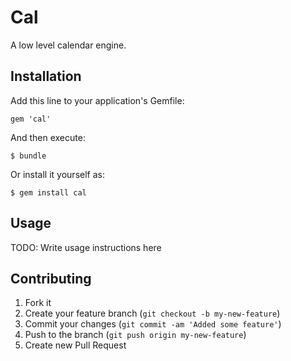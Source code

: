 # Cal

A low level calendar engine.

## Installation

Add this line to your application's Gemfile:

    gem 'cal'

And then execute:

    $ bundle

Or install it yourself as:

    $ gem install cal

## Usage

TODO: Write usage instructions here

## Contributing

1. Fork it
2. Create your feature branch (`git checkout -b my-new-feature`)
3. Commit your changes (`git commit -am 'Added some feature'`)
4. Push to the branch (`git push origin my-new-feature`)
5. Create new Pull Request
